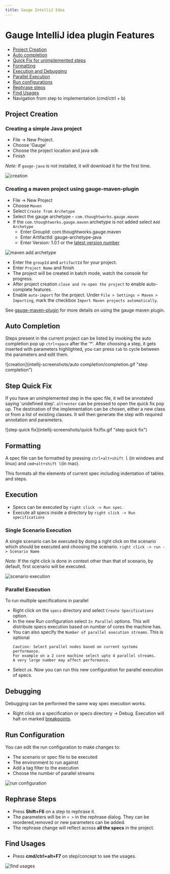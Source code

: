 ```yaml
---
title: Gauge IntelliJ Idea
---
```


# Gauge IntelliJ idea plugin Features

* [Project Creation](#1-project-creation)
* [Auto completion](#2-auto-completion)
* [Quick Fix for unimplemented steps](#3-step-quick-fix)
* [Formatting](#4-formatting)
* [Execution and Debugging](#5-execution)
* [Parallel Execution](#52-parallel-execution)
* [Run configurations](#6-run-configuration)
* [Rephrase steps](#7-rephrase-steps)
* [Find Usages](#8-find-usages)
* Navigation from step to implementation (cmd/ctrl + b)

## Project Creation

### Creating a simple Java project
 * File -> New Project.
 * Choose 'Gauge'
 * Choose the project location and java sdk
 * Finish

*Note:* If `gauge-java` is not installed, it will download it for the first time.

![creation](intellij-screenshots/creation/creation.gif "project creation")

### Creating a maven project using gauge-maven-plugin

* File -> New Project
* Choose `Maven`
* Select `Create from Archetype`
* Select the gauge archetype - `com.thoughtworks.gauge.maven`
* If the `com.thoughtworks.gauge.maven` archetype is not added select `Add Archetype`
    * Enter GroupId: com.thoughtworks.gauge.maven
    * Enter ArtifactId: gauge-archetype-java
    * Enter Version: 1.0.1 or the [latest version number](http://search.maven.org/#search%7Cga%7C1%7Cgauge-archetype-java)

![maven add archetype](intellij-screenshots/creation/maven_add_archetype.png "maven add archetype")


* Enter the `groupId` and `artifactId` for your project.
* Enter `Project Name` and finish
* The project will be created in batch mode, watch the console for progress.
* After project creation `close and re-open the project` to enable auto-complete features.
* Enable `auto-import` for the project. Under `File > Settings > Maven > Importing`, mark the checkbox  `Import Maven projects automatically`.

 See [gauge-maven-plugin](../dependency_management/maven-plugin.md) for more details on using the gauge maven plugin.

## Auto Completion
Steps present in the current project can be listed by invoking the auto completion pop up `ctrl+space` after the '*'. After choosing a step, it gets inserted with parameters highlighted, you can press `tab` to cycle between the parameters and edit them.

![creation](intellij-screenshots/auto completion/completion.gif "step completion")


## Step Quick Fix

If you have an unimplemented step in the spec file, it will be annotated saying 'undefined step'. `alt+enter` can be pressed to open the quick fix pop up. The destination of the implementation can be chosen, either a new class or from a list of existing classes. It will then generate the step with required annotation and parameters.

![step quick fix](intellij-screenshots/quick fix/fix.gif "step quick fix")

## Formatting

A spec file can be formatted by pressing `ctrl+alt+shift l` (in windows and linux) and `cmd+alt+shift l`(in mac).

This formats all the elements of current spec including indentation of tables and steps.

## Execution

* Specs can be executed by `right click -> Run spec`.
* Execute all specs inside a directory by `right click -> Run specifications`

### Single Scenario Execution

A single scenario can be executed by doing a right click on the scenario which should be executed and choosing the scenario.
`right click -> run -> Scenario Name`

*Note:* If the right click is done in context other than that of scenario, by default, first scenario will be executed.

![scenario execution](intellij-screenshots/execution/scenario.gif "scenario execution")

### Parallel Execution

To run multiple specifications in parallel

* Right click on the `specs` directory and select `Create Specifications` option.
* In the new Run configuration select `In Parallel` options. This will distribute specs execution based on number of cores the machine has.
* You can also specify the `Number of parallel execution streams`. This is optional
    ```
    Caution: Select parallel nodes based on current systems performance.
    For example on a 2 core machine select upto 4 parallel streams.
    A very large number may affect performance.
    ```
* Select `ok`. Now you can run this new configuration for parallel execution of specs.


## Debugging
Debugging can be performed the same way spec execution works.

* Right click on a specification or specs directory -> Debug. Execution will halt on marked [breakpoints](https://www.jetbrains.com/idea/help/breakpoints.html).

## Run Configuration

You can edit the run configuration to make changes to:
* The scenario or spec file to be executed
* The environment to run against
* Add a tag filter to the execution
* Choose the number of parallel streams


![run configuration](intellij-screenshots/execution/config.gif "run configuration")

## Rephrase Steps
* Press **Shift+F6** on a step to rephrase it.
* The parameters will be in `< >` in the rephrase dialog. They can be reordered,removed or new parameters can be added.
* The rephrase change will reflect across **all the specs** in the project.

## Find Usages

* Press **cmd/ctrl+alt+F7** on step/concept to see the usages.

![find usages](intellij-screenshots/find_usages/find_usages.gif "find usages")
